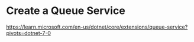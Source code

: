 # Create a Queue Service #

<https://learn.microsoft.com/en-us/dotnet/core/extensions/queue-service?pivots=dotnet-7-0>
